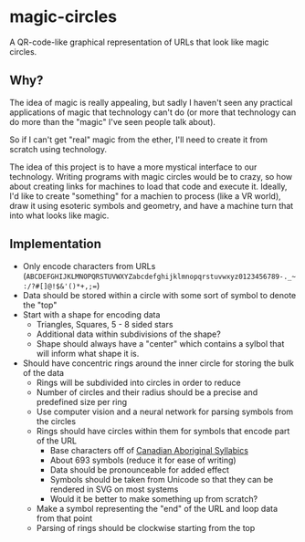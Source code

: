 # magic-circles
A QR-code-like graphical representation of URLs that look like magic circles.

## Why?

The idea of magic is really appealing, but sadly I haven't seen any practical applications of magic that technology can't do (or more that technology can do more than the "magic" I've seen people talk about).

So if I can't get "real" magic from the ether, I'll need to create it from scratch using technology.

The idea of this project is to have a more mystical interface to our technology. Writing programs with magic circles would be to crazy, so how about creating links for machines to load that code and execute it. Ideally, I'd like to create "something" for a machien to process (like a VR world), draw it using esoteric symbols and geometry, and have a machine turn that into what looks like magic.

## Implementation

- Only encode characters from URLs (`ABCDEFGHIJKLMNOPQRSTUVWXYZabcdefghijklmnopqrstuvwxyz0123456789-._~:/?#[]@!$&'()*+,;=`)
- Data should be stored within a circle with some sort of symbol to denote the "top"
- Start with a shape for encoding data
  - Triangles, Squares, 5 - 8 sided stars
  - Additional data within subdivisions of the shape?
  - Shape should always have a "center" which contains a sylbol that will inform what shape it is.
- Should have concentric rings around the inner circle for storing the bulk of the data
  - Rings will be subdivided into circles in order to reduce
  - Number of circles and their radius should be a precise and predefined size per ring
  - Use computer vision and a neural network for parsing symbols from the circles
  - Rings should have circles within them for symbols that encode part of the URL
    - Base characters off of [Canadian Aboriginal Syllabics](https://en.wikipedia.org/wiki/Canadian_Aboriginal_syllabics)
    - About 693 symbols (reduce it for ease of writing)
    - Data should be pronounceable for added effect
    - Symbols should be taken from Unicode so that they can be rendered in SVG on most systems
    - Would it be better to make something up from scratch?
  - Make a symbol representing the "end" of the URL and loop data from that point
  - Parsing of rings should be clockwise starting from the top
